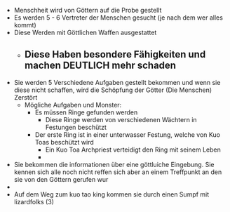 - Menschheit wird von Göttern auf die Probe gestellt
- Es werden 5 - 6 Vertreter der Menschen gesucht (je nach dem wer alles kommt)
- Diese Werden mit Göttlichen Waffen ausgestattet
	- Diese Haben besondere Fähigkeiten und machen DEUTLICH mehr schaden
		-
- Sie werden 5 Verschiedene Aufgaben gestellt bekommen und wenn sie diese nicht schaffen, wird die Schöpfung der Götter (Die Menschen) Zerstört
	- Mögliche Aufgaben und Monster:
		- Es müssen Ringe gefunden werden
			- Diese Ringe werden von verschiedenen Wächtern in Festungen beschützt
		- Der erste Ring ist in einer unterwasser Festung, welche von Kuo Toas beschützt wird
			- Ein Kuo Toa Archpriest verteidigt den Ring mit seinem Leben
			-
- Sie bekommen die informationen über eine göttluiche Eingebung. Sie kennen sich alle noch nicht reffen sich aber an einem Treffpunkt an den sie von den Göttern gerufen wur
-
- Auf dem Weg zum kuo tao king kommen sie durch einen Sumpf mit lizardfolks (3)